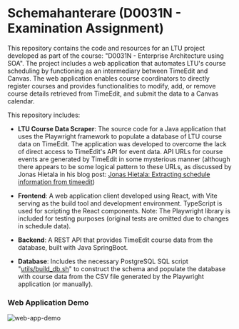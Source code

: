 # Schemahanterare (D0031N - Examination Assignment)

This repository contains the code and resources for an LTU project developed as
part of the course: "D0031N - Enterprise Architecture using SOA". The project
includes a web application that automates LTU's course scheduling by
functioning as an intermediary between TimeEdit and Canvas. The web application
enables course coordinators to directly register courses and provides
functionalities to modify, add, or remove course details retrieved from
TimeEdit, and submit the data to a Canvas calendar.

This repository includes:

-   **LTU Course Data Scraper**: The source code for a Java application that
    uses the Playwright framework to populate a database of LTU course data on
    TimeEdit. The application was developed to overcome the lack of direct
    access to TimeEdit's API for event data. API URLs for course events are
    generated by TimeEdit in some mysterious manner (although there appears to
    be some logical pattern to these URLs, as discussed by Jonas Hietala in his
    blog post: [Jonas Hietala: Extracting schedule information from
    timeedit](https://www.jonashietala.se/blog/2014/11/27/extracting_schedule_information_from_timeedit/))

-   **Frontend**: A web application client developed using React, with Vite
    serving as the build tool and development environment. TypeScript is used
    for scripting the React components. Note: The Playwright library is
    included for testing purposes (original tests are omitted due to changes in
    schedule data).

-   **Backend**: A REST API that provides TimeEdit course data from the
    database, built with Java SpringBoot.

-   **Database**: Includes the necessary PostgreSQL SQL script
    "[utils/build_db.sh](utils/build_db.sh)" to construct the schema and
    populate the database with course data from the CSV file generated by the
    Playwright application (or manually).

### Web Application Demo
![web-app-demo](assets/d0031n-webapp-demo.gif)
